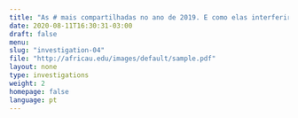 ```yaml
---
title: "As # mais compartilhadas no ano de 2019. E como elas interferiram na vida das pessoas."
date: 2020-08-11T16:30:31-03:00
draft: false
menu:
slug: "investigation-04"
file: "http://africau.edu/images/default/sample.pdf"
layout: none
type: investigations
weight: 2
homepage: false
language: pt
---
```

